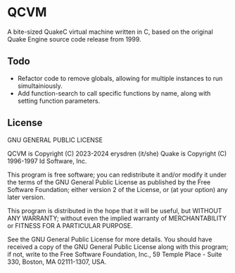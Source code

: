 # QCVM

A bite-sized QuakeC virtual machine written in C, based on the original Quake Engine
source code release from 1999.

## Todo

- Refactor code to remove globals, allowing for multiple instances to run simultainiously.
- Add function-search to call specific functions by name, along with setting function parameters.

## License

GNU GENERAL PUBLIC LICENSE

QCVM is Copyright (C) 2023-2024 erysdren (it/she)
Quake is Copyright (C) 1996-1997 Id Software, Inc.

This program is free software; you can redistribute it and/or
modify it under the terms of the GNU General Public License
as published by the Free Software Foundation; either version 2
of the License, or (at your option) any later version.

This program is distributed in the hope that it will be useful,
but WITHOUT ANY WARRANTY; without even the implied warranty of
MERCHANTABILITY or FITNESS FOR A PARTICULAR PURPOSE.

See the GNU General Public License for more details.
You should have received a copy of the GNU General Public License
along with this program; if not, write to the Free Software
Foundation, Inc., 59 Temple Place - Suite 330, Boston, MA  02111-1307, USA.
